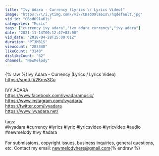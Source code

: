 ```yaml
---
title: "Ivy Adara - Currency (Lyrics \/ Lyrics Video)"
image: "https:\/\/i.ytimg.com\/vi\/CBsdO9la61s\/hqdefault.jpg"
vid_id: "CBsdO9la61s"
categories: "Music"
tags: ["currency ivy adara","ivy adara currency","ivy adara"]
date: "2021-11-14T00:12:47+03:00"
vid_date: "2018-04-28T15:00:01Z"
duration: "PT3M31S"
viewcount: "283348"
likeCount: "3140"
dislikeCount: "62"
channel: "NewMelody"
---
```

{% raw %}Ivy Adara - Currency (Lyrics / Lyrics Video)<br /><a rel="nofollow" target="blank" href="https://spoti.fi/2Kms3Gu">https://spoti.fi/2Kms3Gu</a><br /><br />IVY ADARA<br /><a rel="nofollow" target="blank" href="https://www.facebook.com/ivyadaramusic/">https://www.facebook.com/ivyadaramusic/</a><br /><a rel="nofollow" target="blank" href="https://www.instagram.com/ivyadara/">https://www.instagram.com/ivyadara/</a><br /><a rel="nofollow" target="blank" href="https://twitter.com/ivyadara">https://twitter.com/ivyadara</a><br /><a rel="nofollow" target="blank" href="https://www.ivyadara.net/">https://www.ivyadara.net/</a><br /><br />tags:<br />#ivyadara #currency #lyrics #lyric #lyricsvideo #lyricvideo #audio #newmelody #ivy #adara<br /><br />For submissions, copyright issues, business inquiries, general questions, etc. Contact my email: newmelodyhere@gmail.com{% endraw %}

